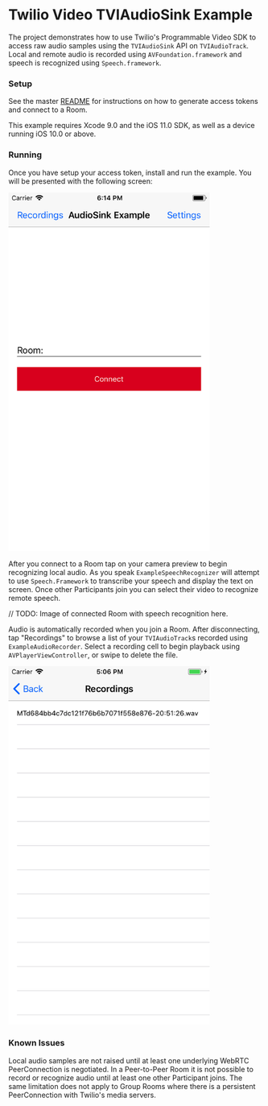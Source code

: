 # Twilio Video TVIAudioSink Example

The project demonstrates how to use Twilio's Programmable Video SDK to access raw audio samples using the `TVIAudioSink` API on `TVIAudioTrack`. Local and remote audio is recorded using `AVFoundation.framework` and speech is recognized using `Speech.framework`.

### Setup

See the master [README](https://github.com/twilio/video-quickstart-swift/blob/master/README.md) for instructions on how to generate access tokens and connect to a Room.

This example requires Xcode 9.0 and the iOS 11.0 SDK, as well as a device running iOS 10.0 or above.

### Running

Once you have setup your access token, install and run the example. You will be presented with the following screen:

<img width="400px" src="../images/quickstart/audio-sink-launched.png"/>

After you connect to a Room tap on your camera preview to begin recognizing local audio. As you speak `ExampleSpeechRecognizer` will attempt to use `Speech.Framework` to transcribe your speech and display the text on screen. Once other Participants join you can select their video to recognize remote speech.

// TODO: Image of connected Room with speech recognition here.

Audio is automatically recorded when you join a Room. After disconnecting, tap "Recordings" to browse a list of your `TVIAudioTrack`s recorded using `ExampleAudioRecorder`. Select a recording cell to begin playback using `AVPlayerViewController`, or swipe to delete the file.

<img width="400px" src="../images/quickstart/audio-sink-recordings.png"/>

### Known Issues

Local audio samples are not raised until at least one underlying WebRTC PeerConnection is negotiated. In a Peer-to-Peer Room it is not possible to record or recognize audio until at least one other Participant joins. The same limitation does not apply to Group Rooms where there is a persistent PeerConnection with Twilio's media servers.
